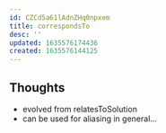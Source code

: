 ```yaml
---
id: CZCd5a61lAdnZHq0npxem
title: correspondsTo
desc: ''
updated: 1635576174436
created: 1635576144125
---
```




## Thoughts

- evolved from relatesToSolution
- can be used for aliasing in general...
